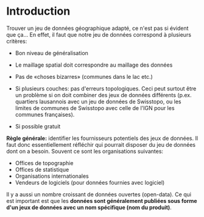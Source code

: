 # Introduction

Trouver un jeu de données géographique adapté, ce n'est pas si évident que ça... En effet, il faut que notre jeu de données correspond à plusieurs critères:

- Bon niveau de généralisation

- Le maillage spatial doit correspondre au maillage des données

- Pas de «choses bizarres» (communes dans le lac etc.)

- Si plusieurs couches: pas d'erreurs topologiques. Ceci peut surtout être un problème si on doit combiner des jeux de données différents (p.ex. quartiers lausannois avec un jeu de données de Swisstopo, ou les limites de communes de Swisstopo avec celle de l'IGN pour les communes françaises).

- Si possible gratuit


**Règle générale:** identifier les fournisseurs potentiels des jeux de données. Il faut donc essentiellement réfléchir qui pourrait disposer du jeu de données dont on a besoin. Souvent ce sont les organisations suivantes:

- Offices de topographie
- Offices de statistique
- Organisations internationales
- Vendeurs de logiciels (pour données fournies avec logiciel)

Il y a aussi un nombre croissant de données ouvertes (open-data). Ce qui est important est que les **données sont généralement publiées sous forme d'un jeux de données avec un nom spécifique (nom du produit)**.
